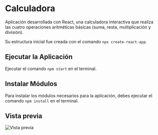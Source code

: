 # Calculadora 
Aplicación desarrollada con React, una calculadora interactiva que realiza las cuatro operaciones aritméticas básicas (suma, resta, multiplicación y división). 

Su estructura inicial fue creada con el comando `npx create-react-app`.

## Ejecutar la Aplicación
Ejecutar el comando `npm start` en el terminal.

## Instalar Módulos
Para instalar los módulos necesarios para la aplicación, debes ejecutar el comando `npm install` en el terminal.

## Vista previa

![Vista previa](https://raw.githubusercontent.com/camilacisnerosdev/calculadora-react-app/main/vistaprevia.png)

